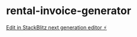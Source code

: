 # rental-invoice-generator

[Edit in StackBlitz next generation editor ⚡️](https://stackblitz.com/~/github.com/kevin-dumont/rental-invoice-generator)